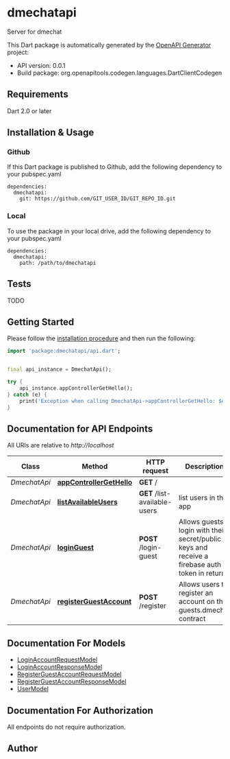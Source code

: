 # dmechatapi
Server for dmechat

This Dart package is automatically generated by the [OpenAPI Generator](https://openapi-generator.tech) project:

- API version: 0.0.1
- Build package: org.openapitools.codegen.languages.DartClientCodegen

## Requirements

Dart 2.0 or later

## Installation & Usage

### Github
If this Dart package is published to Github, add the following dependency to your pubspec.yaml
```
dependencies:
  dmechatapi:
    git: https://github.com/GIT_USER_ID/GIT_REPO_ID.git
```

### Local
To use the package in your local drive, add the following dependency to your pubspec.yaml
```
dependencies:
  dmechatapi:
    path: /path/to/dmechatapi
```

## Tests

TODO

## Getting Started

Please follow the [installation procedure](#installation--usage) and then run the following:

```dart
import 'package:dmechatapi/api.dart';


final api_instance = DmechatApi();

try {
    api_instance.appControllerGetHello();
} catch (e) {
    print('Exception when calling DmechatApi->appControllerGetHello: $e\n');
}

```

## Documentation for API Endpoints

All URIs are relative to *http://localhost*

Class | Method | HTTP request | Description
------------ | ------------- | ------------- | -------------
*DmechatApi* | [**appControllerGetHello**](doc//DmechatApi.md#appcontrollergethello) | **GET** / | 
*DmechatApi* | [**listAvailableUsers**](doc//DmechatApi.md#listavailableusers) | **GET** /list-available-users | list users in the app
*DmechatApi* | [**loginGuest**](doc//DmechatApi.md#loginguest) | **POST** /login-guest | Allows guests login with their secret/public keys and receive a firebase auth token in return
*DmechatApi* | [**registerGuestAccount**](doc//DmechatApi.md#registerguestaccount) | **POST** /register | Allows users to register an account on the guests.dmechat contract


## Documentation For Models

 - [LoginAccountRequestModel](doc//LoginAccountRequestModel.md)
 - [LoginAccountResponseModel](doc//LoginAccountResponseModel.md)
 - [RegisterGuestAccountRequestModel](doc//RegisterGuestAccountRequestModel.md)
 - [RegisterGuestAccountResponseModel](doc//RegisterGuestAccountResponseModel.md)
 - [UserModel](doc//UserModel.md)


## Documentation For Authorization

 All endpoints do not require authorization.


## Author




